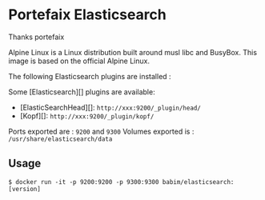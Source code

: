 # Portefaix Elasticsearch
Thanks portefaix

Alpine Linux is a Linux distribution built around musl libc and BusyBox.
This image is based on the official Alpine Linux.

The following Elasticsearch plugins are installed :

Some [Elasticsearch][] plugins are available:
* [ElasticSearchHead][]: `http://xxx:9200/_plugin/head/`
* [Kopf][]: `http://xxx:9200/_plugin/kopf/`

Ports exported are : `9200` and `9300`
Volumes exported is : `/usr/share/elasticsearch/data`

## Usage

    $ docker run -it -p 9200:9200 -p 9300:9300 babim/elasticsearch:[version]
